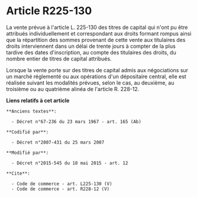 # Article R225-130

La vente prévue à l'article L. 225-130 des titres de capital qui n'ont pu être attribués individuellement et correspondant
aux droits formant rompus ainsi que la répartition des sommes provenant de cette vente aux titulaires des droits
interviennent dans un délai de trente jours à compter de la plus tardive des dates d'inscription, au compte des titulaires
des droits, du nombre entier de titres de capital attribués. 

Lorsque la vente porte sur des titres de capital admis aux négociations sur un marché réglementé ou aux opérations d'un
dépositaire central, elle est réalisée suivant les modalités prévues, selon le cas, au deuxième, au troisième ou au quatrième
alinéa de l'article R. 228-12.

**Liens relatifs à cet article**

	**Anciens textes**:

	  - Décret n°67-236 du 23 mars 1967 - art. 165 (Ab)

	**Codifié par**:

	  - Décret n°2007-431 du 25 mars 2007

	**Modifié par**:

	  - Décret n°2015-545 du 18 mai 2015 - art. 12

	**Cite**:

	  - Code de commerce - art. L225-130 (V)
	  - Code de commerce - art. R228-12 (V)
